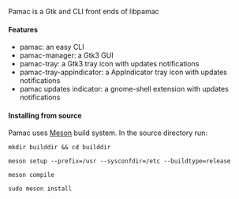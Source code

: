 Pamac is a Gtk and CLI front ends of libpamac

#### Features

 - pamac: an easy CLI
 - pamac-manager: a Gtk3 GUI
 - pamac-tray: a Gtk3 tray icon with updates notifications
 - pamac-tray-appindicator: a AppIndicator tray icon with updates notifications
 - pamac updates indicator: a gnome-shell extension with updates notifications

#### Installing from source

Pamac uses [Meson](http://mesonbuild.com/index.html) build system.
In the source directory run:

`mkdir builddir && cd builddir`

`meson setup --prefix=/usr --sysconfdir=/etc --buildtype=release`

`meson compile`

`sudo meson install`

